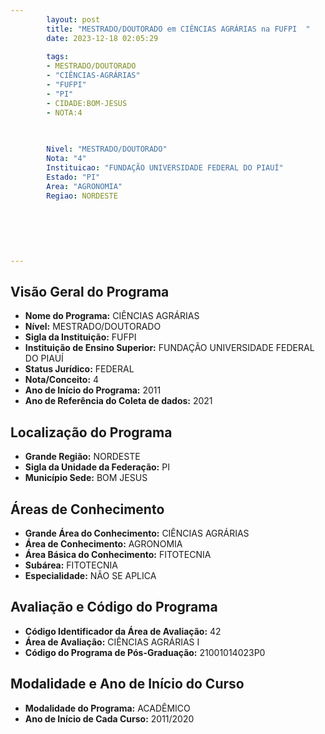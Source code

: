 ```yaml
---
        layout: post
        title: "MESTRADO/DOUTORADO em CIÊNCIAS AGRÁRIAS na FUFPI  "
        date: 2023-12-18 02:05:29
     
        tags:
        - MESTRADO/DOUTORADO
        - "CIÊNCIAS-AGRÁRIAS"
        - "FUFPI"
        - "PI"
        - CIDADE:BOM-JESUS
        - NOTA:4
        
       

        Nivel: "MESTRADO/DOUTORADO"
        Nota: "4"
        Instituicao: "FUNDAÇÃO UNIVERSIDADE FEDERAL DO PIAUÍ"
        Estado: "PI"
        Area: "AGRONOMIA"
        Regiao: NORDESTE
        
        
        
        
        
        
---
```

## Visão Geral do Programa
- **Nome do Programa:** CIÊNCIAS AGRÁRIAS
- **Nível:** MESTRADO/DOUTORADO
- **Sigla da Instituição:** FUFPI
- **Instituição de Ensino Superior:** FUNDAÇÃO UNIVERSIDADE FEDERAL DO PIAUÍ
- **Status Jurídico:** FEDERAL
- **Nota/Conceito:** 4
- **Ano de Início do Programa:** 2011
- **Ano de Referência do Coleta de dados:** 2021

## Localização do Programa
- **Grande Região:** NORDESTE
- **Sigla da Unidade da Federação:** PI
- **Município Sede:** BOM JESUS

## Áreas de Conhecimento
- **Grande Área do Conhecimento:** CIÊNCIAS AGRÁRIAS
- **Área de Conhecimento:** AGRONOMIA
- **Área Básica do Conhecimento:** FITOTECNIA
- **Subárea:** FITOTECNIA
- **Especialidade:** NÃO SE APLICA

## Avaliação e Código do Programa
- **Código Identificador da Área de Avaliação:** 42
- **Área de Avaliação:** CIÊNCIAS AGRÁRIAS I
- **Código do Programa de Pós-Graduação:** 21001014023P0


## Modalidade e Ano de Início do Curso
- **Modalidade do Programa:** ACADÊMICO
- **Ano de Início de Cada Curso:** 2011/2020
